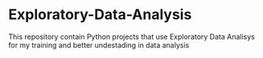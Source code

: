 # Exploratory-Data-Analysis

This repository contain Python projects that use Exploratory Data Analisys for my training and better undestading in data analysis
